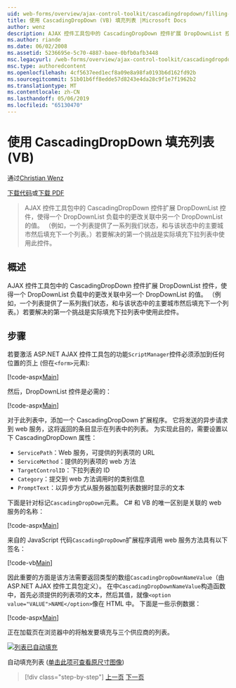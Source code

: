 ```yaml
---
uid: web-forms/overview/ajax-control-toolkit/cascadingdropdown/filling-a-list-using-cascadingdropdown-vb
title: 使用 CascadingDropDown (VB) 填充列表 |Microsoft Docs
author: wenz
description: AJAX 控件工具包中的 CascadingDropDown 控件扩展 DropDownList 控件，使得一个 DropDownList 负载中的更改关联中 anoth 值...
ms.author: riande
ms.date: 06/02/2008
ms.assetid: 5236695e-5c70-4887-baee-0bfb0afb3448
msc.legacyurl: /web-forms/overview/ajax-control-toolkit/cascadingdropdown/filling-a-list-using-cascadingdropdown-vb
msc.type: authoredcontent
ms.openlocfilehash: 4cf5637eed1ecf8a09e8a98fa0193b6d162fd92b
ms.sourcegitcommit: 51b01b6ff8edde57d8243e4da28c9f1e7f1962b2
ms.translationtype: MT
ms.contentlocale: zh-CN
ms.lasthandoff: 05/06/2019
ms.locfileid: "65130470"
---
```

# <a name="filling-a-list-using-cascadingdropdown-vb"></a>使用 CascadingDropDown 填充列表 (VB)

通过[Christian Wenz](https://github.com/wenz)

[下载代码](http://download.microsoft.com/download/9/0/7/907760b1-2c60-4f81-aeb6-ca416a573b0d/cascadingdropdown0.vb.zip)或[下载 PDF](http://download.microsoft.com/download/2/d/c/2dc10e34-6983-41d4-9c08-f78f5387d32b/cascadingdropdown0VB.pdf)

> AJAX 控件工具包中的 CascadingDropDown 控件扩展 DropDownList 控件，使得一个 DropDownList 负载中的更改关联中另一个 DropDownList 的值。 （例如，一个列表提供了一系列我们状态，和与该状态中的主要城市然后填充下一个列表。）若要解决的第一个挑战是实际填充下拉列表中使用此控件。

## <a name="overview"></a>概述

AJAX 控件工具包中的 CascadingDropDown 控件扩展 DropDownList 控件，使得一个 DropDownList 负载中的更改关联中另一个 DropDownList 的值。 （例如，一个列表提供了一系列我们状态，和与该状态中的主要城市然后填充下一个列表。）若要解决的第一个挑战是实际填充下拉列表中使用此控件。

## <a name="steps"></a>步骤

若要激活 ASP.NET AJAX 控件工具包的功能`ScriptManager`控件必须添加到任何位置的页上 (但在`<form>`元素):

[!code-aspx[Main](filling-a-list-using-cascadingdropdown-vb/samples/sample1.aspx)]

然后，DropDownList 控件是必需的：

[!code-aspx[Main](filling-a-list-using-cascadingdropdown-vb/samples/sample2.aspx)]

对于此列表中，添加一个 CascadingDropDown 扩展程序。 它将发送的异步请求到 web 服务，这将返回的条目显示在列表中的列表。 为实现此目的，需要设置以下 CascadingDropDown 属性：

- `ServicePath`：Web 服务，可提供的列表项的 URL
- `ServiceMethod`：提供的列表项的 web 方法
- `TargetControlID`：下拉列表的 ID
- `Category`：提交到 web 方法调用时的类别信息
- `PromptText`：以异步方式从服务器加载列表数据时显示的文本

下面是针对标记`CascadingDropDown`元素。 C# 和 VB 的唯一区别是关联的 web 服务的名称：

[!code-aspx[Main](filling-a-list-using-cascadingdropdown-vb/samples/sample3.aspx)]

来自的 JavaScript 代码`CascadingDropDown`扩展程序调用 web 服务方法具有以下签名：

[!code-vb[Main](filling-a-list-using-cascadingdropdown-vb/samples/sample4.vb)]

因此重要的方面是该方法需要返回类型的数组`CascadingDropDownNameValue`（由 ASP.NET AJAX 控件工具包定义）。 在中`CascadingDropDownNameValue`构造函数中，首先必须提供的列表项的文本，然后其值，就像`<option value="VALUE">NAME</option>`像在 HTML 中。 下面是一些示例数据：

[!code-aspx[Main](filling-a-list-using-cascadingdropdown-vb/samples/sample5.aspx)]

正在加载页在浏览器中的将触发要填充与三个供应商的列表。

[![列表已自动填充](filling-a-list-using-cascadingdropdown-vb/_static/image2.png)](filling-a-list-using-cascadingdropdown-vb/_static/image1.png)

自动填充列表 ([单击此项可查看原尺寸图像](filling-a-list-using-cascadingdropdown-vb/_static/image3.png))

> [!div class="step-by-step"]
> [上一页](using-auto-postback-with-cascadingdropdown-cs.md)
> [下一页](using-cascadingdropdown-with-a-database-vb.md)
